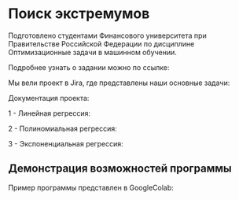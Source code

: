 # Поиск экстремумов
Подготовлено студентами Финансового университета при Правительстве Российской Федерации по дисциплине Оптимизационные задачи в машинном обучении. 

Подробнее узнать о задании можно по ссылке: 

Мы вели проект в Jira, где представлены наши основные задачи: 

Документация проекта:

1 - Линейная регрессия: 

2 - Полиномиальная регрессия: 

3 - Экспоненциальная регрессия: 

## Демонстрация возможностей программы

Пример программы представлен в GoogleColab: 
